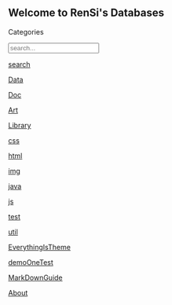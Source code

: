 ## Welcome to RenSi's Databases

Categories

<!-- Html Elements for Search -->
<div id="search-container">
  
<input type="text" id="search-input" placeholder="search...">

<ul id="results-container"></ul>

</div>

<!-- Script pointing to search-script.js -->
<script src="js/search-script.js" type="text/javascript"></script>

<!-- Configuration -->
<script>
  
SimpleJekyllSearch({

  searchInput: document.getElementById('search-input'),
  
  resultsContainer: document.getElementById('results-container'),
  
  json: 'search.json'
  
})

</script>

[search](search.md)

[Data](Data/index.md)

[Doc](Doc/index.md)

[Art](/Art/index.md)

[Library](Library/index.md)

[css](css/index.md)

[html](html/index.md)

[img](img/index.md)

[java](java/index.md)

[js](js/index.md)

[test](test/index.md)

[util](util/index.md)

[EverythingIsTheme](demo.md)

[demoOneTest](demoOne.md)

[MarkDownGuide](https://www.appinn.com/markdown/)


[About](About/index.md)


